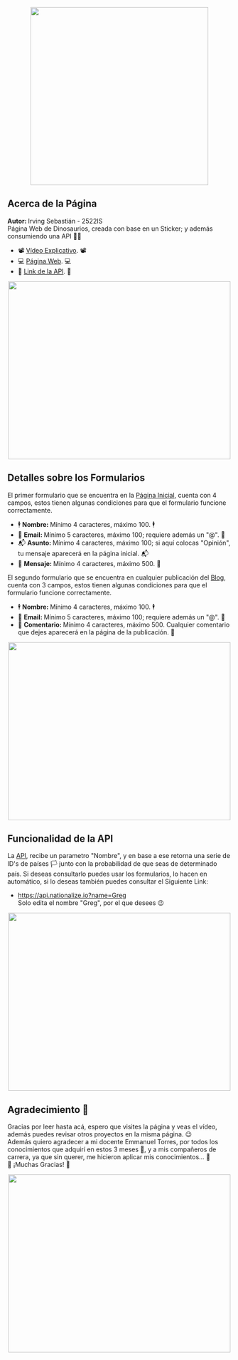 <p align="center"><a href="https://laravel.com" target="_blank"><img src="https://raw.githubusercontent.com/laravel/art/master/logo-lockup/5%20SVG/2%20CMYK/1%20Full%20Color/laravel-logolockup-cmyk-red.svg" width="400"></a></p>

## Acerca de la Página

<strong>Autor: </strong>Irving Sebastián - 2522IS <br>
Página Web de Dinosaurios, creada con base en un Sticker; y además consumiendo una API 🐱‍🐉

- 📽 <a href="https://youtu.be/te2RvcmEj1o" target="_blank">Vídeo Explicativo</a>. 📽
- 💻 <a href="http://dinosaurs-watchers-ig51.herokuapp.com" target="_blank">Página Web</a>. 💻
- 👥 <a href="https://nationalize.io" target="_blank">Link de la API</a>. 👥
    
<p align="center"><img src="https://wallpaperaccess.com/full/3268506.jpg" width="500" height="400"></p>
    
    
## Detalles sobre los Formularios
El primer formulario que se encuentra en la [Página Inicial](http://dinosaurs-watchers-ig51.herokuapp.com), cuenta con 4 campos, estos tienen algunas condiciones para que el formulario funcione correctamente.
- 🕴 <strong>Nombre: </strong> Mínimo 4 caracteres, máximo 100. 🕴
- 📨 <strong>Email: </strong> Mínimo 5 caracteres, máximo 100; requiere además un "@". 📩
- 📬 <strong>Asunto: </strong> Mínimo 4 caracteres, máximo 100; si aquí colocas "Opinión", tu mensaje aparecerá en la página inicial. 📬
- 📖 <strong>Mensaje: </strong> Mínimo 4 caracteres, máximo 500. 📖

El segundo formulario que se encuentra en cualquier publicación del [Blog](http://dinosaurs-watchers-ig51.herokuapp.com/blog), cuenta con 3 campos, estos tienen algunas condiciones para que el formulario funcione correctamente.
- 🕴 <strong>Nombre: </strong> Mínimo 4 caracteres, máximo 100. 🕴
- 📨 <strong>Email: </strong> Mínimo 5 caracteres, máximo 100; requiere además un "@". 📩
- 📖 <strong>Comentario: </strong> Mínimo 4 caracteres, máximo 500. Cualquier comentario que dejes aparecerá en la página de la publicación. 📖

<p align="center"><img src="https://i1.wp.com/css-tricks.com/wp-content/uploads/2016/06/input-placeholder.gif" width="500" height="400"></p>


## Funcionalidad de la API
La [API](https://nationalize.io), recibe un parametro "Nombre", y en base a ese retorna una serie de ID's de países 🏳 junto con la probabilidad de que seas de determinado país. Si deseas consultarlo puedes usar los formularios, lo hacen en automático, si lo deseas también puedes consultar el Siguiente Link:
- https://api.nationalize.io?name=Greg <br>
Solo edita el nombre "Greg", por el que desees 😉

<p align="center"><img src="https://media1.tenor.com/images/41a1d343c07734a359fef980b02d3019/tenor.gif" width="500" height="400"></p>


## Agradecimiento 💖

Gracias por leer hasta acá, espero que visites la página y veas el vídeo, además puedes revisar otros proyectos en la misma página. 😉<br>
Además quiero agradecer a mi docente Emmanuel Torres, por todos los conocimientos que adquirí en estos 3 meses 🤝, y a mis compañeros de carrera, ya que sin querer, me hicieron aplicar mis conocimientos... 🤝<br>
💖 ¡Muchas Gracias! 💖

<p align="center"><img src="https://c.tenor.com/9K7t67N5JWIAAAAC/untan-yui-hirasawa.gif" width="500" height="400"></p>

